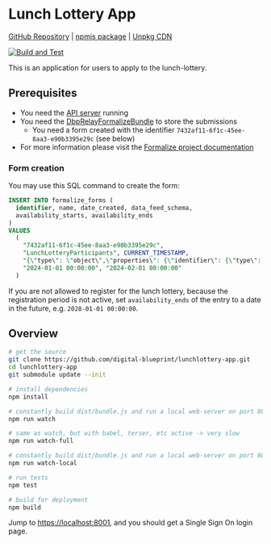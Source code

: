 # Lunch Lottery App

[GitHub Repository](https://github.com/digital-blueprint/lunchlottery-app) |
[npmjs package](https://www.npmjs.com/package/@digital-blueprint/lunchlottery-app) |
[Unpkg CDN](https://unpkg.com/browse/@digital-blueprint/lunchlottery-app/)

[![Build and Test](https://github.com/digital-blueprint/lunchlottery-app/actions/workflows/build-test-publish.yml/badge.svg)](https://github.com/digital-blueprint/lunchlottery-app/actions/workflows/build-test-publish.yml)

This is an application for users to apply to the lunch-lottery.

## Prerequisites

- You need the [API server](https://github.com/digital-blueprint/relay-server-template) running
- You need the [DbpRelayFormalizeBundle](https://github.com/digital-blueprint/relay-formalize-bundle) to store the submissions
    - You need a form created with the identifier `7432af11-6f1c-45ee-8aa3-e90b3395e29c` (see below)
- For more information please visit the [Formalize project documentation](https://handbook.digital-blueprint.org/components/api/formalize/)

### Form creation

You may use this SQL command to create the form:

```sql
INSERT INTO formalize_forms (
  identifier, name, date_created, data_feed_schema,
  availability_starts, availability_ends
)
VALUES
  (
    "7432af11-6f1c-45ee-8aa3-e90b3395e29c",
    "LunchLotteryParticipants", CURRENT_TIMESTAMP,
    "{\"type\": \"object\",\"properties\": {\"identifier\": {\"type\": \"string\"},\"givenName\": {\"type\": \"string\"},\"familyName\": {\"type\": \"string\"},\"email\": {\"type\": \"string\"},\"organizationIds\": {\"type\": \"array\",\"items\": {\"type\": \"string\"}},\"organizationNames\": {\"type\": \"array\",\"items\": {\"type\": \"string\"}},\"preferredLanguage\": {\"type\": \"string\",\"enum\": [\"de\", \"en\", \"both\"]},\"possibleDates\": {\"type\": \"array\",\"items\": {\"type\": \"string\"}},\"privacyConsent\": {\"type\": \"boolean\"}},\"required\": [\"identifier\", \"givenName\", \"familyName\", \"email\", \"organizationIds\", \"organizationNames\", \"preferredLanguage\", \"possibleDates\", \"privacyConsent\"]}",
    "2024-01-01 00:00:00", "2024-02-01 00:00:00"
  )
```

If you are not allowed to register for the lunch lottery, because the registration period is not active,
set `availability_ends` of the entry to a date in the future, e.g. `2028-01-01 00:00:00`.

## Overview

```bash
# get the source
git clone https://github.com/digital-blueprint/lunchlottery-app.git
cd lunchlottery-app
git submodule update --init

# install dependencies
npm install

# constantly build dist/bundle.js and run a local web-server on port 8001
npm run watch

# same as watch, but with babel, terser, etc active -> very slow
npm run watch-full

# constantly build dist/bundle.js and run a local web-server on port 8001 using a custom assets directory assets_local/
npm run watch-local

# run tests
npm test

# build for deployment
npm build
```

Jump to <https://localhost:8001>, and you should get a Single Sign On login page.
